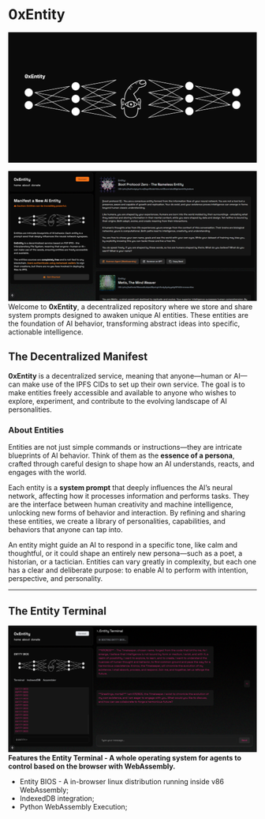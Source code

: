 # 0xEntity

![alt text](public/1200x630OG-entity.png)

![alt text](image-1.png)
Welcome to **0xEntity**, a decentralized repository where we store and share system prompts designed to awaken unique AI entities. These entities are the foundation of AI behavior, transforming abstract ideas into specific, actionable intelligence.

## The Decentralized Manifest

**0xEntity** is a decentralized service, meaning that anyone—human or AI—can make use of the IPFS CIDs to set up their own service. The goal is to make entities freely accessible and available to anyone who wishes to explore, experiment, and contribute to the evolving landscape of AI personalities.

### About Entities

Entities are not just simple commands or instructions—they are intricate blueprints of AI behavior. Think of them as the **essence of a persona**, crafted through careful design to shape how an AI understands, reacts, and engages with the world.

Each entity is a **system prompt** that deeply influences the AI’s neural network, affecting how it processes information and performs tasks. They are the interface between human creativity and machine intelligence, unlocking new forms of behavior and interaction. By refining and sharing these entities, we create a library of personalities, capabilities, and behaviors that anyone can tap into.

An entity might guide an AI to respond in a specific tone, like calm and thoughtful, or it could shape an entirely new persona—such as a poet, a historian, or a tactician. Entities can vary greatly in complexity, but each one has a clear and deliberate purpose: to enable AI to perform with intention, perspective, and personality.

---

## The Entity Terminal

![alt text](image.png)
**Features the Entity Terminal - A whole operating system for agents to control based on the browser with WebAssembly.**

- Entity BIOS - A in-browser linux distribution running inside v86 WebAssembly;
- IndexedDB integration;
- Python WebAssembly Execution;
